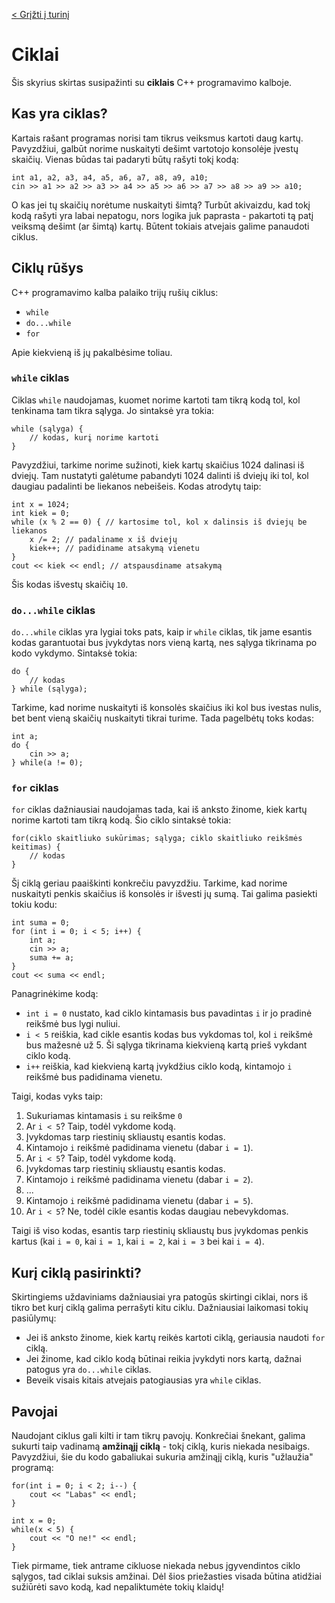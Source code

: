 [< Grįžti į turinį](../README.md)
# Ciklai
Šis skyrius skirtas susipažinti su **ciklais** C++ programavimo kalboje.

## Kas yra ciklas?
Kartais rašant programas norisi tam tikrus veiksmus kartoti daug kartų. Pavyzdžiui, galbūt norime nuskaityti dešimt vartotojo konsolėje įvestų skaičių. Vienas būdas tai padaryti būtų rašyti tokį kodą:
```
int a1, a2, a3, a4, a5, a6, a7, a8, a9, a10;
cin >> a1 >> a2 >> a3 >> a4 >> a5 >> a6 >> a7 >> a8 >> a9 >> a10;
```
O kas jei tų skaičių norėtume nuskaityti šimtą? Turbūt akivaizdu, kad tokį kodą rašyti yra labai nepatogu, nors logika juk paprasta - pakartoti tą patį veiksmą dešimt (ar šimtą) kartų. Būtent tokiais atvejais galime panaudoti ciklus.

## Ciklų rūšys
C++ programavimo kalba palaiko trijų rušių ciklus:
* `while`
* `do...while`
* `for`

Apie kiekvieną iš jų pakalbėsime toliau.

### `while` ciklas
Ciklas `while` naudojamas, kuomet norime kartoti tam tikrą kodą tol, kol tenkinama tam tikra sąlyga. Jo sintaksė yra tokia:
```
while (sąlyga) {
    // kodas, kurį norime kartoti
}
```
Pavyzdžiui, tarkime norime sužinoti, kiek kartų skaičius 1024 dalinasi iš dviejų. Tam nustatyti galėtume pabandyti 1024 dalinti iš dviejų iki tol, kol daugiau padalinti be liekanos nebeišeis. Kodas atrodytų taip:
```
int x = 1024;
int kiek = 0;
while (x % 2 == 0) { // kartosime tol, kol x dalinsis iš dviejų be liekanos
    x /= 2; // padaliname x iš dviejų
    kiek++; // padidiname atsakymą vienetu
}
cout << kiek << endl; // atspausdiname atsakymą
```
Šis kodas išvestų skaičių `10`.

### `do...while` ciklas
`do...while` ciklas yra lygiai toks pats, kaip ir `while` ciklas, tik jame esantis kodas garantuotai bus įvykdytas nors vieną kartą, nes sąlyga tikrinama po kodo vykdymo. Sintaksė tokia:
```
do {
    // kodas
} while (sąlyga);
```
Tarkime, kad norime nuskaityti iš konsolės skaičius iki kol bus ivestas nulis, bet bent vieną skaičių nuskaityti tikrai turime. Tada pagelbėtų toks kodas:
```
int a;
do {
    cin >> a;
} while(a != 0);
```

### `for` ciklas
`for` ciklas dažniausiai naudojamas tada, kai iš anksto žinome, kiek kartų norime kartoti tam tikrą kodą. Šio ciklo sintaksė tokia:
```
for(ciklo skaitliuko sukūrimas; sąlyga; ciklo skaitliuko reikšmės keitimas) {
    // kodas
}
```
Šį ciklą geriau paaiškinti konkrečiu pavyzdžiu. Tarkime, kad norime nuskaityti penkis skaičius iš konsolės ir išvesti jų sumą. Tai galima pasiekti tokiu kodu:
```
int suma = 0;
for (int i = 0; i < 5; i++) {
    int a;
    cin >> a;
    suma += a;
}
cout << suma << endl;
```
Panagrinėkime kodą:
* `int i = 0` nustato, kad ciklo kintamasis bus pavadintas `i` ir jo pradinė reikšmė bus lygi nuliui.
* `i < 5` reiškia, kad cikle esantis kodas bus vykdomas tol, kol `i` reikšmė bus mažesnė už 5. Ši sąlyga tikrinama kiekvieną kartą prieš vykdant ciklo kodą.
* `i++` reiškia, kad kiekvieną kartą įvykdžius ciklo kodą, kintamojo `i` reikšmė bus padidinama vienetu.

Taigi, kodas vyks taip:
1. Sukuriamas kintamasis `i` su reikšme `0`
2. Ar `i < 5`? Taip, todėl vykdome kodą.
3. Įvykdomas tarp riestinių skliaustų esantis kodas.
4. Kintamojo `i` reikšmė padidinama vienetu (dabar `i = 1`).
5. Ar `i < 5`? Taip, todėl vykdome kodą.
6. Įvykdomas tarp riestinių skliaustų esantis kodas.
7. Kintamojo `i` reikšmė padidinama vienetu (dabar `i = 2`).
8. ...
9. Kintamojo `i` reikšmė padidinama vienetu (dabar `i = 5`).
10. Ar `i < 5`? Ne, todėl cikle esantis kodas daugiau nebevykdomas.

Taigi iš viso kodas, esantis tarp riestinių skliaustų bus įvykdomas penkis kartus (kai `i = 0`, kai `i = 1`, kai `i = 2`, kai `i = 3` bei kai `i = 4`).

## Kurį ciklą pasirinkti?
Skirtingiems uždaviniams dažniausiai yra patogūs skirtingi ciklai, nors iš tikro bet kurį ciklą galima perrašyti kitu ciklu. Dažniausiai laikomasi tokių pasiūlymų:
* Jei iš anksto žinome, kiek kartų reikės kartoti ciklą, geriausia naudoti `for` ciklą.
* Jei žinome, kad ciklo kodą būtinai reikia įvykdyti nors kartą, dažnai patogus yra `do...while` ciklas.
* Beveik visais kitais atvejais patogiausias yra `while` ciklas.

## Pavojai
Naudojant ciklus gali kilti ir tam tikrų pavojų. Konkrečiai šnekant, galima sukurti taip vadinamą **amžinąjį ciklą** - tokį ciklą, kuris niekada nesibaigs. Pavyzdžiui, šie du kodo gabaliukai sukuria amžinąjį ciklą, kuris "užlaužia" programą:
```
for(int i = 0; i < 2; i--) {
    cout << "Labas" << endl;
}
```
```
int x = 0;
while(x < 5) {
    cout << "O ne!" << endl;
}
```
Tiek pirmame, tiek antrame cikluose niekada nebus įgyvendintos ciklo sąlygos, tad ciklai suksis amžinai. Dėl šios priežasties visada būtina atidžiai sužiūrėti savo kodą, kad nepaliktumėte tokių klaidų!